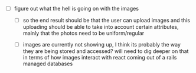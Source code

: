 - [ ] figure out what the hell is going on with the images 
    - [ ] so the end result should be that the user can upload images and this uploading should be able to take into account certain attributes, mainly that the photos need to be uniform/regular
    - [ ] images are currently not showing up, I think its probably the way they are being stored and accessed? will need to dig deeper on that in terms of how images interact with react coming out of a rails managed databases


    